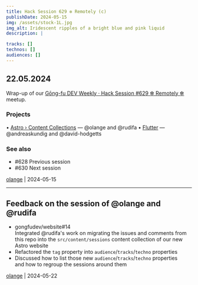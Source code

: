 ```yaml
---
title: Hack Session 629 ✼ Remotely (c)
publishDate: 2024-05-15
img: /assets/stock-1L.jpg
img_alt: Iridescent ripples of a bright blue and pink liquid
description: |

tracks: []
technos: []
audiences: []
---
```


## 22.05.2024

Wrap-up of our [Gōng-fu DEV Weekly · Hack Session #629 ✼ Remotely ✼](https://www.meetup.com/fr-FR/gōngfudev/events/300788864/) meetup.

### Projects

• [Astro › Content Collections](https://docs.astro.build/en/guides/content-collections/) — @olange and @rudifa
• [Flutter](https://flutter.dev) — @andreaskundig and @david-hodgetts

### See also

* #628 Previous session
* #630 Next session

[olange](https://github.com/olange) | 2024-05-15

<hr/>

## Feedback on the session of @olange and @rudifa

* gongfudev/website#14  
  Integrated @rudifa's work on migrating the issues and comments from this repo into the `src/content/sessions` content collection of our new Astro website
* Refactored the `tag` property into `audience`/`tracks`/`techno` properties
* Discussed how to list those new `audience`/`tracks`/`techno` properties  
  and how to regroup the sessions around them

[olange](https://github.com/olange) | 2024-05-22


